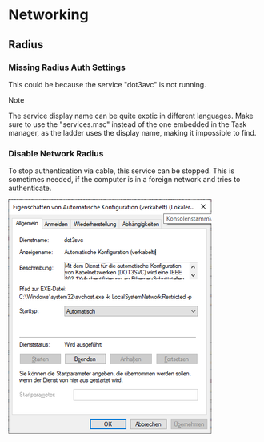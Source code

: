# Networking

<!-- panels:start -->
<!-- div:title-panel -->
## Radius

<!-- div:left-panel -->
### Missing Radius Auth Settings

This could be because the service "dot3avc" is not running.

> [!Note]
> The service display name can be quite exotic in different languages. Make sure to use the "services.msc" instead of the one embedded in the Task manager, as the ladder uses the display name, making it impossible to find.

### Disable Network Radius

To stop authentication via cable, this service can be stopped. This is sometimes needed, if the computer is in a foreign network and tries to authenticate.

<!-- div:right-panel -->
![dot3avc service properties in German](_media-networking/dot3avc-service.png)

<!-- panels:end -->
